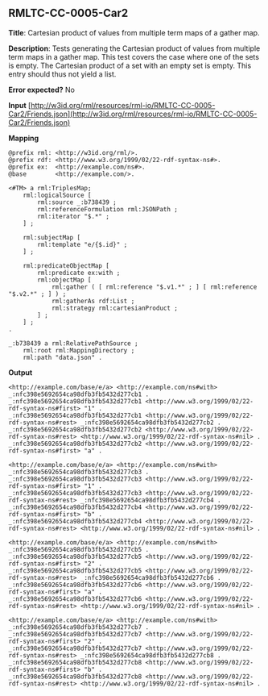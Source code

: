 ## RMLTC-CC-0005-Car2

**Title**: Cartesian product of values from multiple term maps of a gather map.

**Description**: Tests generating the Cartesian product of values from multiple term maps in a gather map. This test covers the case where one of the sets is empty. The Cartesian product of a set with an empty set is empty. This entry should thus not yield a list.

**Error expected?** No

**Input**
 [http://w3id.org/rml/resources/rml-io/RMLTC-CC-0005-Car2/Friends.json](http://w3id.org/rml/resources/rml-io/RMLTC-CC-0005-Car2/Friends.json)

**Mapping**
```
@prefix rml: <http://w3id.org/rml/>.
@prefix rdf: <http://www.w3.org/1999/02/22-rdf-syntax-ns#>.
@prefix ex:  <http://example.com/ns#>.
@base        <http://example.com/>.

<#TM> a rml:TriplesMap;
    rml:logicalSource [
        rml:source _:b738439 ;
        rml:referenceFormulation rml:JSONPath ;
        rml:iterator "$.*" ;
    ] ;

    rml:subjectMap [
        rml:template "e/{$.id}" ;
    ] ;

    rml:predicateObjectMap [
        rml:predicate ex:with ;
        rml:objectMap [
            rml:gather ( [ rml:reference "$.v1.*" ; ] [ rml:reference "$.v2.*" ; ] ) ;
            rml:gatherAs rdf:List ;
            rml:strategy rml:cartesianProduct ;
        ] ;
    ] ;
.

_:b738439 a rml:RelativePathSource ;
    rml:root rml:MappingDirectory ;
    rml:path "data.json" .
```

**Output**
```
<http://example.com/base/e/a> <http://example.com/ns#with> _:nfc398e5692654ca98dfb3fb5432d277cb1 .
_:nfc398e5692654ca98dfb3fb5432d277cb1 <http://www.w3.org/1999/02/22-rdf-syntax-ns#first> "1" .
_:nfc398e5692654ca98dfb3fb5432d277cb1 <http://www.w3.org/1999/02/22-rdf-syntax-ns#rest> _:nfc398e5692654ca98dfb3fb5432d277cb2 .
_:nfc398e5692654ca98dfb3fb5432d277cb2 <http://www.w3.org/1999/02/22-rdf-syntax-ns#rest> <http://www.w3.org/1999/02/22-rdf-syntax-ns#nil> .
_:nfc398e5692654ca98dfb3fb5432d277cb2 <http://www.w3.org/1999/02/22-rdf-syntax-ns#first> "a" .

<http://example.com/base/e/a> <http://example.com/ns#with> _:nfc398e5692654ca98dfb3fb5432d277cb3 .
_:nfc398e5692654ca98dfb3fb5432d277cb3 <http://www.w3.org/1999/02/22-rdf-syntax-ns#first> "1" .
_:nfc398e5692654ca98dfb3fb5432d277cb3 <http://www.w3.org/1999/02/22-rdf-syntax-ns#rest> _:nfc398e5692654ca98dfb3fb5432d277cb4 .
_:nfc398e5692654ca98dfb3fb5432d277cb4 <http://www.w3.org/1999/02/22-rdf-syntax-ns#first> "b" .
_:nfc398e5692654ca98dfb3fb5432d277cb4 <http://www.w3.org/1999/02/22-rdf-syntax-ns#rest> <http://www.w3.org/1999/02/22-rdf-syntax-ns#nil> .

<http://example.com/base/e/a> <http://example.com/ns#with> _:nfc398e5692654ca98dfb3fb5432d277cb5 .
_:nfc398e5692654ca98dfb3fb5432d277cb5 <http://www.w3.org/1999/02/22-rdf-syntax-ns#first> "2" .
_:nfc398e5692654ca98dfb3fb5432d277cb5 <http://www.w3.org/1999/02/22-rdf-syntax-ns#rest> _:nfc398e5692654ca98dfb3fb5432d277cb6 .
_:nfc398e5692654ca98dfb3fb5432d277cb6 <http://www.w3.org/1999/02/22-rdf-syntax-ns#first> "a" .
_:nfc398e5692654ca98dfb3fb5432d277cb6 <http://www.w3.org/1999/02/22-rdf-syntax-ns#rest> <http://www.w3.org/1999/02/22-rdf-syntax-ns#nil> .

<http://example.com/base/e/a> <http://example.com/ns#with> _:nfc398e5692654ca98dfb3fb5432d277cb7 .
_:nfc398e5692654ca98dfb3fb5432d277cb7 <http://www.w3.org/1999/02/22-rdf-syntax-ns#first> "2" .
_:nfc398e5692654ca98dfb3fb5432d277cb7 <http://www.w3.org/1999/02/22-rdf-syntax-ns#rest> _:nfc398e5692654ca98dfb3fb5432d277cb8 .
_:nfc398e5692654ca98dfb3fb5432d277cb8 <http://www.w3.org/1999/02/22-rdf-syntax-ns#first> "b" .
_:nfc398e5692654ca98dfb3fb5432d277cb8 <http://www.w3.org/1999/02/22-rdf-syntax-ns#rest> <http://www.w3.org/1999/02/22-rdf-syntax-ns#nil> .
```

